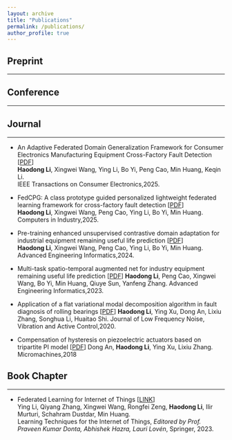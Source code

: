 ```yaml
---
layout: archive
title: "Publications"
permalink: /publications/
author_profile: true
---
```


## Preprint
-----

## Conference
-----

## Journal
-----
* An Adaptive Federated Domain Generalization Framework for Consumer Electronics Manufacturing Equipment Cross-Factory Fault Detection \[[PDF](https://ieeexplore.ieee.org/abstract/document/10847739)\]  
**Haodong Li**, Xingwei Wang, Ying Li, Bo Yi, Peng Cao, Min Huang, Keqin Li.  
IEEE Transactions on Consumer Electronics,2025.

* FedCPG: A class prototype guided personalized lightweight federated learning framework for cross-factory fault detection \[[PDF](https://www.sciencedirect.com/science/article/abs/pii/S0166361524001088)\]  
**Haodong Li**, Xingwei Wang, Peng Cao, Ying Li, Bo Yi, Min Huang.  
Computers in Industry,2025. 

* Pre-training enhanced unsupervised contrastive domain adaptation for industrial equipment remaining useful life prediction \[[PDF](https://www.sciencedirect.com/science/article/abs/pii/S1474034624001654)\]  
**Haodong Li**, Xingwei Wang, Peng Cao, Ying Li, Bo Yi, Min Huang.  
Advanced Engineering Informatics,2024.

* Multi-task spatio-temporal augmented net for industry equipment remaining useful life prediction \[[PDF](https://www.sciencedirect.com/science/article/abs/pii/S1474034623000265)\]
**Haodong Li**, Peng Cao, Xingwei Wang, Bo Yi, Min Huang, Qiuye Sun, Yanfeng Zhang.
Advanced Engineering Informatics,2023.

* Application of a flat variational modal decomposition algorithm in fault diagnosis of rolling bearings \[[PDF](https://journals.sagepub.com/doi/full/10.1177/1461348419846730)\]
**Haodong Li**, Ying Xu, Dong An, Lixiu Zhang, Songhua Li, Huaitao Shi.
Journal of Low Frequency Noise, Vibration and Active Control,2020.

* Compensation of hysteresis on piezoelectric actuators based on tripartite PI model \[[PDF](https://www.mdpi.com/2072-666X/9/2/44)\]
Dong An, **Haodong Li**, Ying Xu, Lixiu Zhang.
Micromachines,2018



## Book Chapter
-----
* Federated Learning for Internet of Things \[[LINK](https://link.springer.com/chapter/10.1007/978-3-031-50514-0_3)\]  
Ying Li, Qiyang Zhang, Xingwei Wang, Rongfei Zeng, **Haodong Li**, Ilir Murturi, Schahram Dustdar, Min Huang.  
Learning Techniques for the Internet of Things, *Editored by Prof. Praveen Kumar Donta, Abhishek Hazra, Lauri Lovén*, Springer, 2023.




